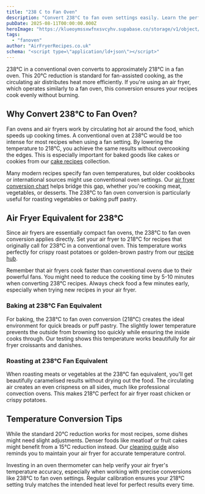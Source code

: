 ```yaml
---
title: "238 C to Fan Oven"
description: "Convert 238°C to fan oven settings easily. Learn the perfect air fryer equivalent for baking, roasting, and more at airfryerrecipe.co.uk."
pubDate: 2025-08-11T00:00:00.000Z
heroImage: "https://klueoymssxwfnxsvcyhv.supabase.co/storage/v1/object/public/md/238-c-to-fan-oven-38028172.png"
tags:
  - "fanoven"
author: "AirFryerRecipes.co.uk"
schema: "<script type=\"application/ld+json\"></script>"
---
```


<p>238°C in a conventional oven converts to approximately 218°C in a fan oven. This 20°C reduction is standard for fan-assisted cooking, as the circulating air distributes heat more efficiently. If you're using an air fryer, which operates similarly to a fan oven, this conversion ensures your recipes cook evenly without burning.</p>

<h2>Why Convert 238°C to Fan Oven?</h2>
<p>Fan ovens and air fryers work by circulating hot air around the food, which speeds up cooking times. A conventional oven at 238°C would be too intense for most recipes when using a fan setting. By lowering the temperature to 218°C, you achieve the same results without overcooking the edges. This is especially important for baked goods like cakes or cookies from our <a href=https://www.airfryerrecipe.co.uk/recipe-category/cakes>cake recipes</a> collection.</p>
<p>Many modern recipes specify fan oven temperatures, but older cookbooks or international sources might use conventional oven settings. Our <a href=https://www.airfryerrecipe.co.uk/air-fryer-conversion-chart>air fryer conversion chart</a> helps bridge this gap, whether you're cooking meat, vegetables, or desserts. The 238°C to fan oven conversion is particularly useful for roasting vegetables or baking puff pastry.</p>

<h2>Air Fryer Equivalent for 238°C</h2>
<p>Since air fryers are essentially compact fan ovens, the 238°C to fan oven conversion applies directly. Set your air fryer to 218°C for recipes that originally call for 238°C in a conventional oven. This temperature works perfectly for crispy roast potatoes or golden-brown pastry from our <a href=https://www.airfryerrecipe.co.uk/recipes>recipe hub</a>.</p>
<p>Remember that air fryers cook faster than conventional ovens due to their powerful fans. You might need to reduce the cooking time by 5-10 minutes when converting 238°C recipes. Always check food a few minutes early, especially when trying new recipes in your air fryer.</p>

<h3>Baking at 238°C Fan Equivalent</h3>
<p>For baking, the 238°C to fan oven conversion (218°C) creates the ideal environment for quick breads or puff pastry. The slightly lower temperature prevents the outside from browning too quickly while ensuring the inside cooks through. Our testing shows this temperature works beautifully for air fryer croissants and danishes.</p>

<h3>Roasting at 238°C Fan Equivalent</h3>
<p>When roasting meats or vegetables at the 238°C fan equivalent, you'll get beautifully caramelised results without drying out the food. The circulating air creates an even crispness on all sides, much like professional convection ovens. This makes 218°C perfect for air fryer roast chicken or crispy potatoes.</p>

<h2>Temperature Conversion Tips</h2>
<p>While the standard 20°C reduction works for most recipes, some dishes might need slight adjustments. Denser foods like meatloaf or fruit cakes might benefit from a 15°C reduction instead. Our <a href=https://www.airfryerrecipe.co.uk/air-fryer-cleaner>cleaning guide</a> also reminds you to maintain your air fryer for accurate temperature control.</p>
<p>Investing in an oven thermometer can help verify your air fryer's temperature accuracy, especially when working with precise conversions like 238°C to fan oven settings. Regular calibration ensures your 218°C setting truly matches the intended heat level for perfect results every time.</p>